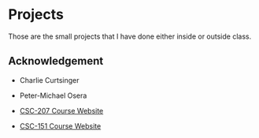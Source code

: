 # Projects

Those are the small projects that I have done either inside or outside class.

## Acknowledgement

- Charlie Curtsinger

- Peter-Michael Osera

- [CSC-207 Course Website](http://www.cs.grinnell.edu/~osera/courses/csc207/17sp/)

- [CSC-151 Course Website](http://www.cs.grinnell.edu/~curtsinger/teaching/2016F/CSC151/)
